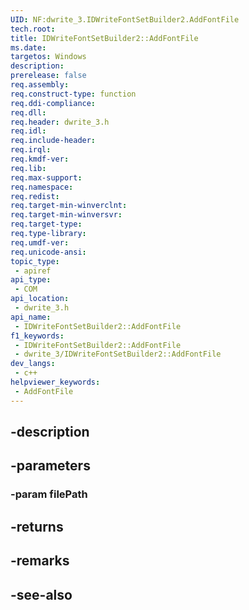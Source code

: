 ```yaml
---
UID: NF:dwrite_3.IDWriteFontSetBuilder2.AddFontFile
tech.root: 
title: IDWriteFontSetBuilder2::AddFontFile
ms.date: 
targetos: Windows
description: 
prerelease: false
req.assembly: 
req.construct-type: function
req.ddi-compliance: 
req.dll: 
req.header: dwrite_3.h
req.idl: 
req.include-header: 
req.irql: 
req.kmdf-ver: 
req.lib: 
req.max-support: 
req.namespace: 
req.redist: 
req.target-min-winverclnt: 
req.target-min-winversvr: 
req.target-type: 
req.type-library: 
req.umdf-ver: 
req.unicode-ansi: 
topic_type:
 - apiref
api_type:
 - COM
api_location:
 - dwrite_3.h
api_name:
 - IDWriteFontSetBuilder2::AddFontFile
f1_keywords:
 - IDWriteFontSetBuilder2::AddFontFile
 - dwrite_3/IDWriteFontSetBuilder2::AddFontFile
dev_langs:
 - c++
helpviewer_keywords:
 - AddFontFile
---
```


## -description

## -parameters

### -param filePath

## -returns

## -remarks

## -see-also

